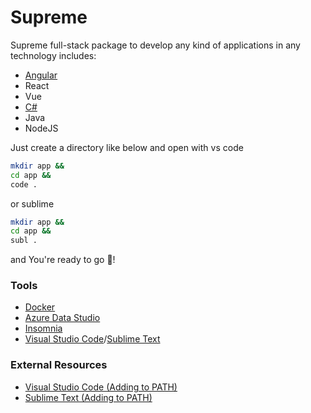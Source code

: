 # Supreme
Supreme full-stack package to develop any kind of applications in any technology includes:
* [Angular](https://github.com/mikolajs123/Supreme/tree/main/Angular)
* React
* Vue
* [C#](https://github.com/mikolajs123/Supreme/tree/main/C%23)
* Java
* NodeJS

Just create a directory like below and open with vs code
```sh
mkdir app &&
cd app &&
code .
```
or sublime
```sh
mkdir app &&
cd app &&
subl .
```
and You're ready to go 🚀!

### Tools
* [Docker](https://www.docker.com/products/docker-desktop)
* [Azure Data Studio](https://docs.microsoft.com/en-us/sql/azure-data-studio/download-azure-data-studio?view=sql-server-ver15)
* [Insomnia](https://insomnia.rest/download)
* [Visual Studio Code](https://code.visualstudio.com/download)/[Sublime Text](https://www.sublimetext.com/3)
### External Resources
* [Visual Studio Code (Adding to PATH)](https://code.visualstudio.com/docs/setup/mac)
* [Sublime Text (Adding to PATH)](https://stackoverflow.com/questions/25233133/launch-sublime-text-3-in-terminal-with-zsh)
